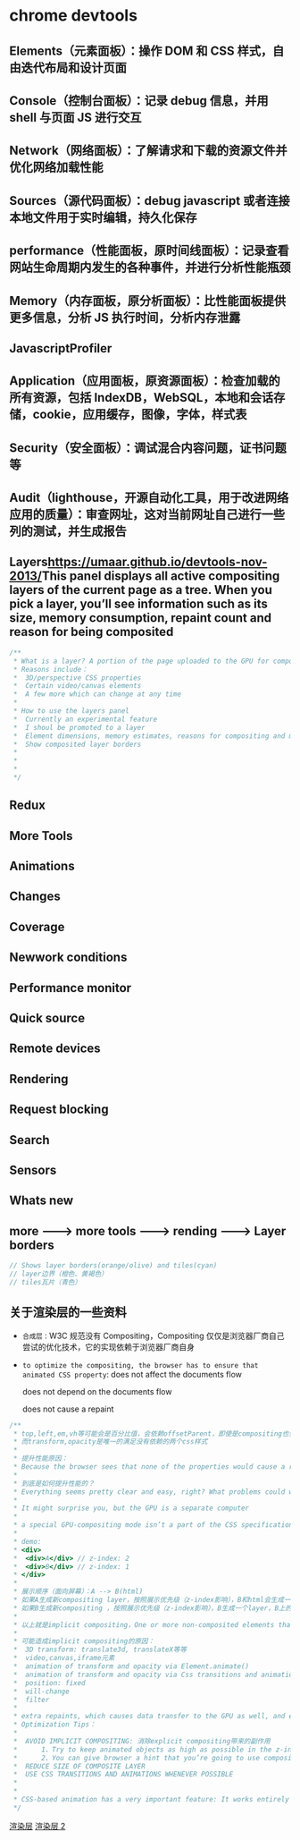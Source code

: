 # chrome devtools

## Elements（元素面板）：操作 DOM 和 CSS 样式，自由迭代布局和设计页面

## Console（控制台面板）：记录 debug 信息，并用 shell 与页面 JS 进行交互

## Network（网络面板）：了解请求和下载的资源文件并优化网络加载性能

## Sources（源代码面板）：debug javascript 或者连接本地文件用于实时编辑，持久化保存

## performance（性能面板，原时间线面板）：记录查看网站生命周期内发生的各种事件，并进行分析性能瓶颈

## Memory（内存面板，原分析面板）：比性能面板提供更多信息，分析 JS 执行时间，分析内存泄露

## JavascriptProfiler

## Application（应用面板，原资源面板）：检查加载的所有资源，包括 IndexDB，WebSQL，本地和会话存储，cookie，应用缓存，图像，字体，样式表

## Security（安全面板）：调试混合内容问题，证书问题等

## Audit（lighthouse，开源自动化工具，用于改进网络应用的质量）：审查网址，这对当前网址自己进行一些列的测试，并生成报告

## Layers<https://umaar.github.io/devtools-nov-2013/>This panel displays all active compositing layers of the current page as a tree. When you pick a layer, you’ll see information such as its size, memory consumption, repaint count and reason for being composited

```js
/**
 * What is a layer? A portion of the page uploaded to the GPU for compositing.
 * Reasons include：
 *  3D/perspective CSS properties
 *  Certain video/canvas elements
 *  A few more which can change at any time
 *
 * How to use the layers panel
 *  Currently an experimental feature
 *  I shoul be promoted to a layer
 *  Element dimensions, memory estimates, reasons for compositing and more
 *  Show composited layer borders
 *
 *
 *
 */
```

## Redux

## More Tools

## Animations

## Changes

## Coverage

## Newwork conditions

## Performance monitor

## Quick source

## Remote devices

## Rendering

## Request blocking

## Search

## Sensors

## Whats new

## more ---> more tools ---> rending ---> Layer borders

```js
// Shows layer borders(orange/olive) and tiles(cyan)
// layer边界（橙色、黄褐色）
// tiles瓦片（青色）
```

## 关于渲染层的一些资料

- `合成层：`W3C 规范没有 Compositing，Compositing 仅仅是浏览器厂商自己尝试的优化技术，它的实现依赖于浏览器厂商自身
- `to optimize the compositing, the browser has to ensure that animated CSS property`:
  does not affect the documents flow

  does not depend on the documents flow

  does not cause a repaint

```js
/**
 * top,left,em,vh等可能会是百分比值，会依赖offsetParent，即使是compositing也会引起reflow
 * 而transform,opacity是唯一的满足没有依赖的两个css样式
 *
 * 提升性能原因：
 * Because the browser sees that none of the properties would cause a reflow or repaint, it can apply a compositing optimization: painting two images as compositing layers and sending them to the GPU
 *
 * 到底是如何提升性能的？
 * Everything seems pretty clear and easy, right? What problems could we run into? Let’s see how this optimization really works.
 *
 * It might surprise you, but the GPU is a separate computer
 *
 * a special GPU-compositing mode isn’t a part of the CSS specification; it’s just an optimization that the browser applies internally. We must have A appear on top of B exactly in that order, as defined by z-index
 *
 * demo:
 * <div>
 *  <div>A</div> // z-index: 2
 *  <div>B</div> // z-index: 1
 * </div>
 *
 * 展示顺序（面向屏幕）：A --> B(html)
 * 如果A生成新compositing layer，按照展示优先级（z-index影响），B和html会生成一个layer，A会生成一个layer，不影响展示顺序
 * 如果B生成新compositing ，按照展示优先级（z-index影响），B生成一个layer，B上的A也会生成一个layer，B下面的html页会生成一个layer
 *
 * 以上就是implicit compositing，One or more non-composited elements that should appear above a composited one in the stacking order are promoted to composite layers — i.e. painted to separate images that are then sent to the GPU.
 *
 * 可能造成implicit compositing的原因：
 *  3D transform: translate3d, translateX等等
 *  video,canvas,iframe元素
 *  animation of transform and opacity via Element.animate()
 *  animation of transform and opacity via Css transitions and animations
 *  position: fixed
 *  will-change
 *  filter
 *
 * extra repaints, which causes data transfer to the GPU as well, and extra memory consumption. So, all optimization tips below will focus on these very problems
 * Optimization Tips：
 *
 *  AVOID IMPLICIT COMPOSITING: 消除explicit compositing带来的副作用
 *      1、Try to keep animated objects as high as possible in the z-index
 *      2、You can give browser a hint that you’re going to use compositing with the will-change CSS property. With this property set on an element, the browser will (but not always!) promote it to a compositing layer in advance, so that the animation can start and stop smoothly. But don’t misuse this property, or else you’ll end up with a tremendous increase in memory consumption!
 *  REDUCE SIZE OF COMPOSITE LAYER
 *  USE CSS TRANSITIONS AND ANIMATIONS WHENEVER POSSIBLE
 *
 *
 * CSS-based animation has a very important feature: It works entirely on the GPU. Because you declare how an animation should start and finish, the browser can prepare all of the required instructions ahead of the animation’s start and send them to the GPU.In the case of imperative JavaScript, all that the browser knows for sure is the state of the current frame
 */
```

[渲染层](https://www.smashingmagazine.com/2016/12/gpu-animation-doing-it-right/)
[渲染层 2](https://blog.csdn.net/weixin_34268310/article/details/88859536)
